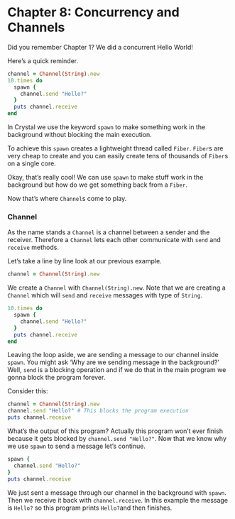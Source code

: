 # Chapter 8: Concurrency and Channels

Did you remember Chapter 1? We did a concurrent Hello World!

Here’s a quick reminder.

```ruby
channel = Channel(String).new
10.times do
  spawn {
    channel.send "Hello?"
  }
  puts channel.receive
end
```

In Crystal we use the keyword `spawn` to make something work in the background without blocking the main execution.

To achieve this `spawn` creates a lightweight thread called `Fiber`. `Fiber`s are very cheap to create and you can easily create tens of thousands of `Fiber`s on a single core.

Okay, that’s really cool! We can use `spawn` to make stuff work in the background but how do we get something back from a `Fiber`.

Now that’s where `Channel`s come to play.

### Channel <a id="channel"></a>

As the name stands a `Channel` is a channel between a sender and the receiver. Therefore a `Channel` lets each other communicate with `send` and `receive` methods.

Let’s take a line by line look at our previous example.

```ruby
channel = Channel(String).new
```

We create a `Channel` with `Channel(String).new`. Note that we are creating a `Channel` which will `send` and `receive` messages with type of `String`.

```ruby
10.times do
  spawn {
    channel.send "Hello?"
  }
  puts channel.receive
end
```

Leaving the loop aside, we are sending a message to our channel inside `spawn`. You might ask ‘Why are we sending message in the background?’ Well, `send` is a blocking operation and if we do that in the main program we gonna block the program forever.

Consider this:

```ruby
channel = Channel(String).new
channel.send "Hello?" # This blocks the program execution
puts channel.receive
```

What’s the output of this program? Actually this program won’t ever finish because it gets blocked by `channel.send "Hello?"`. Now that we know why we use `spawn` to send a message let’s continue.

```ruby
spawn {
  channel.send "Hello?"
}
puts channel.receive
```

We just sent a message through our channel in the background with `spawn`. Then we receive it back with `channel.receive`. In this example the message is `Hello?` so this program prints `Hello?`and then finishes.

